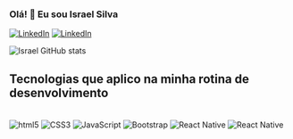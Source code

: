 
### Olá! 👋 Eu sou Israel  Silva

[![LinkedIn](https://img.shields.io/badge/LinkedIn-0077B5?style=for-the-badge&logo=linkedin&logoColor=white)](https://www.linkedin.com/in/israel-pereira-silva-51969b178/)
[![LinkedIn](https://img.shields.io/badge/Instagram-E4405F?style=for-the-badge&logo=instagram&logoColor=white)](https://instagram.com/israell_ps)

![Israel GitHub stats](https://github-readme-stats.vercel.app/api?username=Israeldevinops&show_icons=true*theme=onedark)

## Tecnologias que aplico na minha rotina de desenvolvimento
<div style="display: inline_block"><br>
 <img align="center" alt="html5" src="https://img.shields.io/badge/HTML5-E34F26?style=for-the-badge&logo=html5&logoColor=white"/>
 <img align="center" alt="CSS3" src="https://img.shields.io/badge/CSS3-1572B6?style=for-the-badge&logo=css3&logoColor=white"/>
 <img align="center" alt="JavaScript" src="https://img.shields.io/badge/JavaScript-F7DF1E?style=for-the-badge&logo=javascript&logoColor=black"/>
 <img align="center" alt="Bootstrap" src="https://img.shields.io/badge/Bootstrap-563D7C?style=for-the-badge&logo=bootstrap&logoColor=white"/>
 <img align="center" alt="React Native" src="https://img.shields.io/badge/React_Native-20232A?style=for-the-badge&logo=react&logoColor=61DAFB"/>
 <img align="center" alt="React Native" src="https://img.shields.io/badge/MySQL-00000F?style=for-the-badge&logo=mysql&logoColor=white"/>
</div>
